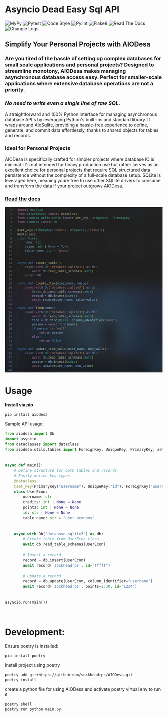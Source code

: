 # Asyncio Dead Easy Sql API
![MyPy](https://img.shields.io/badge/MyPy-87.84%25-brightgreen)
![Pytest](https://img.shields.io/badge/Pytest-96%25-brightgreen)
![Code Style](https://img.shields.io/badge/Code%20Style-Black-000000)
![Pylint](https://img.shields.io/badge/Pylint-10/10-brightgreen)
![Flake8](https://img.shields.io/badge/Flake8-passed-brightgreen)
![Read The Docs](https://img.shields.io/badge/Documentation-0.1.12-blue)
![Changie Logs](https://img.shields.io/badge/Changie_logs-0.1.12-blue)


## Simplify Your Personal Projects with AIODesa

### Are you tired of the hassle of setting up complex databases for small scale applications and personal projects? Designed to streamline monotony, AIODesa makes managing asynchronous database access easy. Perfect for smaller-scale applications where extensive database operations are not a priority.

### *No need to write even a single line of raw SQL.*

A straightforward and 100% Python interface for managing asynchronous database API's by leveraging Python's built-ins and standard library. It wraps around AioSqlite, providing a hassle-free experience to define, generate, and commit data effortlessly, thanks to shared objects for tables and records.


### Ideal for Personal Projects

AIODesa is specifically crafted for simpler projects where database IO is minimal. It's not intended for heavy production use but rather serves as an excellent choice for personal projects that require SQL structured data persistence without the complexity of a full-scale database setup. SQLite is leveraged here, meaning youre free to use other SQLite drivers to consume and transform the data if your project outgrows AIODesa.


### [Read the docs](https://sockheadrps.github.io/AIODesa/index.html)

![AIODesa](https://github.com/sockheadrps/AIODesa/raw/main/desa.png?raw=true)


# Usage

__Install via pip__
```
pip install aiodesa
```

Sample API usage:

```python
from aiodesa import Db
import asyncio
from dataclasses import dataclass
from aiodesa.utils.tables import ForeignKey, UniqueKey, PrimaryKey, set_key


async def main():
	# Define structure for both tables and records
	# Easily define key types
	@dataclass
	@set_key(PrimaryKey("username"), UniqueKey("id"), ForeignKey("username", "anothertable"))
	class UserEcon:
		username: str
		credits: int | None = None
		points: int | None = None
		id: str | None = None
		table_name: str = "user_economy"


	async with Db("database.sqlite3") as db:
		# Create table from UserEcon class
		await db.read_table_schemas(UserEcon)

		# Insert a record
		record = db.insert(UserEcon)
		await record('sockheadrps', id="fffff")

		# Update a record
		record = db.update(UserEcon, column_identifier="username")
		await record('sockheadrps', points=2330, id="1234")
		

asyncio.run(main())

```

<br>

# Development:

Ensure poetry is installed:

```
pip install poetry
```

Install project using poetry

```
poetry add git+https://github.com/sockheadrps/AIODesa.git
poetry install
```

create a python file for using AIODesa and activate poetry virtual env to run it

```
poetry shell
poetry run python main.py
```
